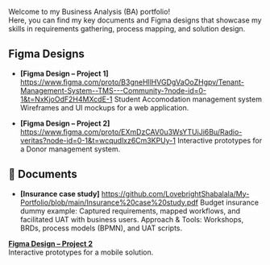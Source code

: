 Welcome to my Business Analysis (BA) portfolio!  
Here, you can find my key documents and Figma designs that showcase my skills in requirements gathering, process mapping, and solution design.

## Figma Designs

- **[Figma Design – Project 1]** https://www.figma.com/proto/B3gneHllHVGDgVaOoZHgpv/Tenant-Management-System--TMS---Community-?node-id=0-1&t=NxKjoOdF2H4MXcdE-1
  Student Accomodation management system Wireframes and UI mockups for a web application.

- **[Figma Design – Project 2]** https://www.figma.com/proto/EXmDzCAV0u3WsYTUiJi6Bu/Radio-veritas?node-id=0-1&t=wcqudlxz6Cm3KPUy-1
  Interactive prototypes for a Donor management system. 

## 📄 Documents

- **[Insurance case study]** https://github.com/LovebrightShabalala/My-Portfolio/blob/main/Insurance%20case%20study.pdf
  Budget insurance dummy example: Captured requirements, mapped workflows, and facilitated UAT with business users.
Approach & Tools: Workshops, BRDs, process models (BPMN), and UAT scripts.

 **[Figma Design – Project 2](https://www.figma.com/file/YYYYYY)**  
  Interactive prototypes for a mobile solution.

